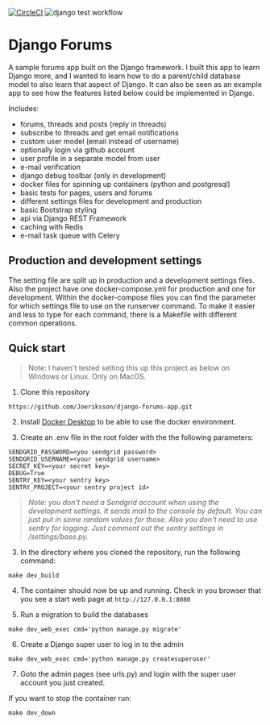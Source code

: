 [![CircleCI](https://circleci.com/gh/Joeriksson/django-forums-app/tree/master.svg?style=svg)](https://circleci.com/gh/Joeriksson/django-forums-app/tree/master)
![django test workflow](https://github.com/joeriksson/django-forums-app/actions/workflows/django.yml/badge.svg)

# Django Forums

A sample forums app built on the Django framework. I built this app to learn Django more, and I wanted to learn how to do a parent/child database model to also learn that aspect of Django. It can also be seen as an example app to see how the features listed below could be implemented in Django.

Includes:

- forums, threads and posts (reply in threads)
- subscribe to threads and get email notifications
- custom user model (email instead of username)
- optionally login via github account
- user profile in a separate model from user
- e-mail verification
- django debug toolbar (only in development)
- docker files for spinning up containers (python and postgresql)
- basic tests for pages, users and forums
- different settings files for development and production
- basic Bootstrap styling
- api via Django REST Framework
- caching with Redis
- e-mail task queue with Celery

## Production and development settings
 
The setting file are split up in production and a development settings files. Also the project have one docker-compose.yml for production and one for development. Within the docker-compose files you can find the parameter for which settings file to use on the runserver command. To make it easier and less to type for each command, there is a Makefile with different common operations.

## Quick start

> Note: I haven't tested setting this up this project as below on Windows or Linux. Only on MacOS.

1. Clone this repository

`https://github.com/Joeriksson/django-forums-app.git`

2. Install [Docker Desktop](https://www.docker.com/products/docker-desktop) to be able to use the docker environment.

3. Create an .env file in the root folder with the the following parameters:

```ENVIRONMENT='development'
SENDGRID_PASSWORD=<you sendgrid password>
SENDGRID_USERNAME=<your sendgrid username>
SECRET_KEY=<your secret key>
DEBUG=True
SENTRY_KEY=<your sentry key>
SENTRY_PROJECT=<your sentry project id>
```
> *Note: you don't need a Sendgrid account when using the development settings. It sends mail to the console by default. You can just put in some random values for those. 
> Also you don't need to use sentry for logging. Just comment out the sentry settings in /settings/base.py.*

3. In the directory where you cloned the repository, run the following command:

`make dev_build`

4. The container should now be up and running. Check in you browser that you see a start web page at `http://127.0.0.1:8080`

5. Run a migration to build the databases

`make dev_web_exec cmd='python manage.py migrate'`

6. Create a Django super user to log in to the admin

`make dev_web_exec cmd='python manage.py createsuperuser'`

7. Goto the admin pages (see urls.py) and login with the super user account you just created.

If you want to stop the container run:

`make dev_down`


